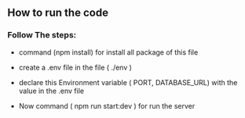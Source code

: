 ## How to run the code

### Follow The steps:

- command  (npm install) for install all package of this file

- create a  .env file in the file ( ./env )

- declare this Environment variable ( PORT, DATABASE_URL) with the value  in the .env file

-  Now command ( npm run start:dev ) for run the server